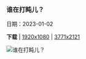 ### 谁在打盹儿？

日期：2023-01-02

**下载**  |  [1920x1080](https://cn.bing.com/th?id=OHR.SandhillSleeping_ZH-CN8483997851_1920x1080.jpg)  |  [3771x2121](https://cn.bing.com/th?id=OHR.SandhillSleeping_ZH-CN8483997851_UHD.jpg)

![谁在打盹儿？](https://cn.bing.com/th?id=OHR.SandhillSleeping_ZH-CN8483997851_1920x1080.jpg "博斯克·德尔·阿帕奇国家野生动物保护区的沙丘鹤，美国新墨西哥州 (© Jay Goodrich/Tandem Stills + Motion)")

